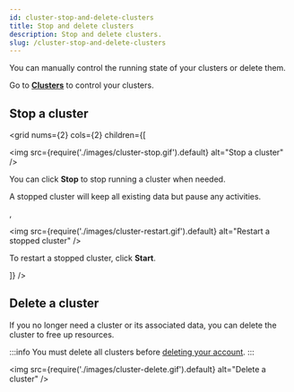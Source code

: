 ```yaml
---
id: cluster-stop-and-delete-clusters
title: Stop and delete clusters
description: Stop and delete clusters.
slug: /cluster-stop-and-delete-clusters
---
```


You can manually control the running state of your clusters or delete them.

Go to [**Clusters**](https://risingwave-cloud.com/clusters/) to control your clusters.


## Stop a cluster

<grid
nums={2}
cols={2}
children={[

<div>

<img
  src={require('./images/cluster-stop.gif').default}
  alt="Stop a cluster"
/>

You can click **Stop** to stop running a cluster when needed.

A stopped cluster will keep all existing data but pause any activities.

</div>,

<div>

<img
  src={require('./images/cluster-restart.gif').default}
  alt="Restart a stopped cluster"
/>

To restart a stopped cluster, click **Start**.

</div>
]}
/>

## Delete a cluster

If you no longer need a cluster or its associated data, you can delete the cluster to free up resources.

:::info
You must delete all clusters before [deleting your account](/cloud/account-manage-your-account/?task=delete-account).
:::

<img
  src={require('./images/cluster-delete.gif').default}
  alt="Delete a cluster"
/>